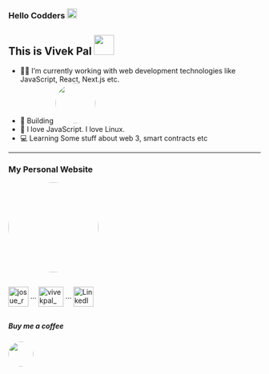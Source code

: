 ### Hello Codders <img src="https://raw.githubusercontent.com/iampavangandhi/iampavangandhi/master/gifs/Hi.gif" width="20px">

## This is Vivek Pal <img src="https://media.giphy.com/media/WUlplcMpOCEmTGBtBW/giphy.gif" width="40">

- 👨‍💻 I’m currently working with web development technologies like JavaScript, React, Next.js etc.
- 🔨 Building  <a href="https://shastraos.vercel.app"><img src="https://i.ibb.co/TTZhNrK/mini-Gif-20220323214829.gif" width="80px" style="border-radius:50%" /></a>
- 🧡 I love JavaScript. I love Linux.
- 💻 Learning Some stuff about web 3, smart contracts etc
---

### My Personal Website

<a href="https://vivekpal.vercel.app"><img src="https://i.ibb.co/Z1hKgVV/Vanilla-0-5s-267px-1.gif" width="180px" style="border-radius:50%" /></a>

##

<p>
   <a href="https://instagram.com/vivekthinks/" target="blank"><img align="center" src="https://pluspng.com/img-png/instagram-icon-png-instagram-icon-png-50-px-1600.png" alt="josue_rojasv" height="40" width="40" /></a> ...
 <a href="https://twitter.com/vivekpal_" target="blank"><img align="center" src="https://i.ibb.co/mX7mdFj/CITYPNG-COM-HD-Neon-Twitter-Aesthetic-Logo-PNG-2048x1488.png" alt="vivekpal_" height="40" width="50" /></a> ...
  <a href="https://www.linkedin.com/in/vivekpal1/" target="blank"><img align="center" src="https://cdn4.iconfinder.com/data/icons/neon-social-icons-set/256/social_media_icons_neon_set_256x256_0010_linkedin.png" alt="LinkedIn" height="40" width="40" /></a>
 
</p>


## 


##### Buy me a coffee
<a href="https://www.buymeacoffee.com/vivekpal"><img src="https://media1.giphy.com/media/TDQOtnWgsBx99cNoyH/giphy.gif?cid=790b76118207a500aa3d86244254d54bbd57dae6b077eafd&rid=giphy.gif&ct=s" width="50px" style="border-radius:50%" /></a>
<!-- 
---

<p align="center">
  <img src="https://github.com/vivekpal1/vivekpal1/raw/output/github-contribution-grid-snake.svg" alt="snake"></center>
</p>

--- -->

